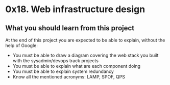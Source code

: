 <h1>0x18. Web infrastructure design</h1>
<h2>What you should learn from this project</h2>

At the end of this project you are expected to be able to explain, without the help of Google:
<ul>
   <li>You must be able to draw a diagram covering the web stack you built with the sysadmin/devops track projects</li>
   <li>You must be able to explain what are each component doing</li>
   <li>You must be able to explain system redundancy</li>
   <li>Know all the mentioned acronyms: LAMP, SPOF, QPS</li>
</ul>